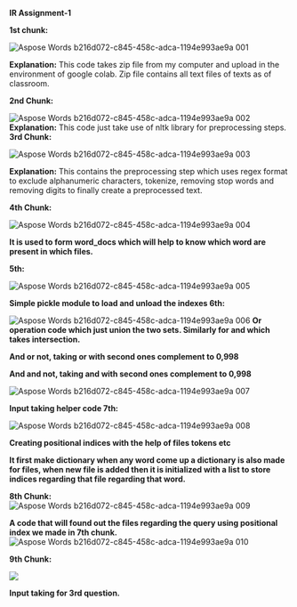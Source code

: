 **IR Assignment-1**

**1st chunk:**

![Aspose Words b216d072-c845-458c-adca-1194e993ae9a 001](https://github.com/tanuj21497/CSE508_Winter2024_A1_2021497/assets/108824263/e306df5d-0cc5-4948-b068-04698b3d9aa8)


**Explanation:** This code takes zip file from my computer and upload in the environment of google colab. Zip file contains all text files of texts as of classroom.

**2nd Chunk:**

![Aspose Words b216d072-c845-458c-adca-1194e993ae9a 002](https://github.com/tanuj21497/CSE508_Winter2024_A1_2021497/assets/108824263/fbe054a7-d060-4f04-9203-824b65d39991)
**Explanation:** This code just take use of nltk library for preprocessing steps. **3rd Chunk:**

![Aspose Words b216d072-c845-458c-adca-1194e993ae9a 003](https://github.com/tanuj21497/CSE508_Winter2024_A1_2021497/assets/108824263/7caf51cb-22aa-47d1-9977-d7686bcf4a25)


**Explanation:** This contains the preprocessing step which uses regex format to exclude alphanumeric characters, tokenize, removing stop words and removing digits to finally create a preprocessed text.

**4th Chunk:**

![Aspose Words b216d072-c845-458c-adca-1194e993ae9a 004](https://github.com/tanuj21497/CSE508_Winter2024_A1_2021497/assets/108824263/27a38f3e-bac3-45b2-ad94-d42dc3cb5c14)

**It is used to form word\_docs which will help to know which word are present in which files.**

**5th:**

![Aspose Words b216d072-c845-458c-adca-1194e993ae9a 005](https://github.com/tanuj21497/CSE508_Winter2024_A1_2021497/assets/108824263/5f3768fe-df02-498a-8d57-f8d59c6454cc)

**Simple pickle module to load and unload the indexes 6th:**

![Aspose Words b216d072-c845-458c-adca-1194e993ae9a 006](https://github.com/tanuj21497/CSE508_Winter2024_A1_2021497/assets/108824263/3bfcbbe2-cc25-44ce-822f-16979b019ac6) **Or operation code which just union the two sets. Similarly for and which takes intersection.**

**And or not, taking or with second ones complement to 0,998**

**And and not, taking and with second ones complement to 0,998**

![Aspose Words b216d072-c845-458c-adca-1194e993ae9a 007](https://github.com/tanuj21497/CSE508_Winter2024_A1_2021497/assets/108824263/f265d66a-a8c8-4b76-8105-58ac7a6bb836)

**Input taking helper code 7th:**

![Aspose Words b216d072-c845-458c-adca-1194e993ae9a 008](https://github.com/tanuj21497/CSE508_Winter2024_A1_2021497/assets/108824263/7c7cebca-e989-4ea5-869e-e2a0fb7d0d1c)

**Creating positional indices with the help of files tokens etc**

**It first make dictionary when any word come up a dictionary is also made for files, when new file is added then it is initialized with a list to store indices regarding that file regarding that word.**

**8th Chunk:**
![Aspose Words b216d072-c845-458c-adca-1194e993ae9a 009](https://github.com/tanuj21497/CSE508_Winter2024_A1_2021497/assets/108824263/543855df-c588-4d4d-b41c-9cd616268190)

**A code that will found out the files regarding the query using positional index we made in 7th chunk.**
![Aspose Words b216d072-c845-458c-adca-1194e993ae9a 010](https://github.com/tanuj21497/CSE508_Winter2024_A1_2021497/assets/108824263/7fd4ead2-efc9-4b0f-85cc-08bdf45e45ad)

**9th Chunk:**

![](Aspose.Words.b216d072-c845-458c-adca-1194e993ae9a.010.jpeg)

**Input taking for 3rd question.**
